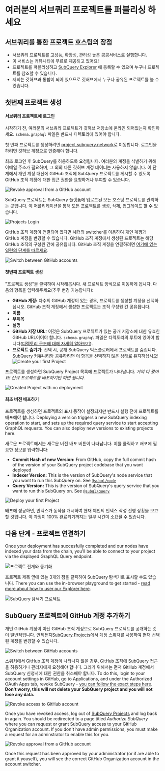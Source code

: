 # 여러분의 서브쿼리 프로젝트를 퍼블리싱 하세요

## 서브쿼리를 통한 프로젝트 호스팅의 장점
- 서브쿼리 프로젝트를 고성능, 확장성, 관리성 높은 공공서비스로 실행합니다.
- 이 서비스는 커뮤니티에 무료로 제공되고 있어요!
- 프로젝트를 퍼블리싱하고 [SubQuery Explorer](https://explorer.subquery.network) 에 등록할 수 있으며 누구나 프로젝트를 참조할 수 있습니다.
- 저희는 깃허브과 통합이 되어 있으므로 깃허브에서 누구나 공유된 프로젝트를 볼 수 있습니다.

## 첫번째 프로젝트 생성

#### 서브쿼리 프로젝트에 로그인

시작하기 전, 여러분의 서브쿼리 프로젝트가 깃허브 저장소에 온라인 되어있는지 확인하세요. `schema.graphql` 파일은 반드시 디렉토리에 있어야 합니다.

첫 번째 프로젝트를 생성하려면 [project.subquery.network](https://project.subquery.network)로 이동합니다. 로그인을 하려면 깃허브 계정으로 인증해야 합니다.

최초 로그인 후 SubQuery를 허용하도록 요청됩니다. 여러분의 계정을 식별하기 위해 이메일 주소가 필요하며, 그 외의 다른 깃허브 계정 데이터는 사용하지 않습니다. 이 단계에서 개인 계정 대신에 GitHub 조직에 SubQuery 프로젝트를 게시할 수 있도록 GitHub 조직 계정에 대한 접근 권한을 요청하거나 부여할 수 있습니다.

![Revoke approval from a GitHub account](/assets/img/project_auth_request.png)

SubQuery 프로젝트는 SubQuery 플랫폼에 업로드된 모든 호스팅 프로젝트를 관리하는 곳입니다. 이 어플리케이션을 통해 모든 프로젝트를 생성, 삭제, 업그레이드 할 수 있습니다.

![Projects Login](/assets/img/projects-dashboard.png)

GitHub 조직 계정이 연결되어 있다면 헤더의 switcher를 이용하여 개인 계쩡과 GitHub 계정을 변경할 수 있습니다. GitHub 조직 계정에서 생성된 프로젝트는 해당 GitHub 조직의 구성원 간에 공유됩니다. GitHub 조직 계정을 연결하려면 [여기에 있는 일련의 단계를 따르세요](#add-github-organization-account-to-subquery-projects).

![Switch between GitHub accounts](/assets/img/projects-account-switcher.png)

#### 첫번째 프로젝트 생성

"프로젝트 생성"을 클릭하여 시작해봅시다. 새 프로젝트 양식으로 이동하게 됩니다. 다음의 항목을 입력해주세요(추후 변경 가능합니다):
- **GitHub 계정:** 다수의 GitHub 계정이 있는 경우, 프로젝트를 생성할 계정을 선택하십시오. GitHub 조직 계정에서 생성한 프로젝트는 조직 구성원 간 공유됩니다.
- **이름**
- **부제목**
- **설명**
- **GitHub 저장 URL:** 이것은 SubQuery 프로젝트가 있는 공개 저장소에 대한 유효한 GitHub URL이어야 합니다. `schema.graphql` 파일은 디렉토리의 루트에 있어야 합니다([디렉토리 구조에 대해 자세히 알아보기](../create/introduction.md#directory-structure)).
- **프로젝트 숨기기:** 선택 시, 공개 SubQuery 익스플로러에서 프로젝트를 숨깁니다. SubQuery 커뮤니티와 공유하려면 이 항목을 선택하지 않은 상태로 유지하십시오! ![Create your first Project](/assets/img/projects-create.png)

프로젝트를 생성하면 SubQuery Project 목록에 프로젝트가 나타납니다. *거의 다 왔어요! 신규 프로젝트를 배포하기만 하면 됩니다.*

![Created Project with no deployment](/assets/img/projects-no-deployment.png)

#### 최초 버전 배포하기

프로젝트를 생성하면 프로젝트의 표시 동작이 설정되지만 반드시 실행 전에 프로젝트를 배포해야 합니다. Deploying a version triggers a new SubQuery indexing operation to start, and sets up the required query service to start accepting GraphQL requests. You can also deploy new versions to existing projects here.

새로운 프로젝트에서는 새로운 버전 배포 버튼이 나타납니다. 이를 클릭하고 배포에 필요한 정보를 입력합니다:
- **Commit Hash of new Version:** From GitHub, copy the full commit hash of the version of your SubQuery project codebase that you want deployed
- **Indexer Version:** This is the version of SubQuery's node service that you want to run this SubQuery on. See [`@subql/node`](https://www.npmjs.com/package/@subql/node)
- **Query Version:** This is the version of SubQuery's query service that you want to run this SubQuery on. See [`@subql/query`](https://www.npmjs.com/package/@subql/query)

![Deploy your first Project](https://static.subquery.network/media/projects/projects-first-deployment.png)

배포에 성공하면, 인덱스가 동작을 개시하여 현재 체인의 인덱스 작성 진행 상황을 보고할 것입니다. 이 과정이 100% 완료되기까지는 일부 시간이 소요될 수 있습니다.

## 다음 단계 - 프로젝트 연결하기
Once your deployment has succesfully completed and our nodes have indexed your data from the chain, you'll be able to connect to your project via the displayed GraphQL Query endpoint.

![프로젝트 전개와 동기화](/assets/img/projects-deploy-sync.png)

프로젝트 제목 옆에 있는 3개의 점을 클릭하여 SubQuery 탐색기로 표시할 수도 있습니다. There you can use the in-browser playground to get started - [read more about how to user our Explorer here](../query/query.md).

![SubQuery 탐색기 프로젝트](/assets/img/projects-explorer.png)

## SubQuery 프로젝트에 GitHub 계정 추가하기

개인 GitHub 계정이 아닌 GitHub 조직 계정으로 SubQuery 프로젝트를 공개하는 것이 일반적입니다. 언제든지[SubQuery Projects](https://project.subquery.network)에서 계정 스위처를 사용하여 현재 선택된 계정을 변경할 수 있습니다.

![Switch between GitHub accounts](/assets/img/projects-account-switcher.png)

스위처에서 GitHub 조직 계정이 나타나지 않을 경우, GitHub 조직에 SubQuery 접근을 허용하거나 관리자에게 요청해야 합니다. 그러기 위해서는 먼저 GitHub 계정에서 SubQuery 신청서에 대한 권한을 취소해야 합니다. To do this, login to your account settings in GitHub, go to Applications, and under the Authorized OAuth Apps tab, revoke SubQuery - [you can follow the exact steps here](https://docs.github.com/en/github/authenticating-to-github/keeping-your-account-and-data-secure/reviewing-your-authorized-applications-oauth). **Don't worry, this will not delete your SubQuery project and you will not lose any data.**

![Revoke access to GitHub account](/assets/img/project_auth_revoke.png)

Once you have revoked access, log out of [SubQuery Projects](https://project.subquery.network) and log back in again. You should be redirected to a page titled _Authorize SubQuery_ where you can request or grant SubQuery access to your GitHub Organization account. If you don't have admin permissions, you must make a request for an adminstrator to enable this for you.

![Revoke approval from a GitHub account](/assets/img/project_auth_request.png)

Once this request has been approved by your administrator (or if are able to grant it youself), you will see the correct GitHub Organization account in the account switcher.
